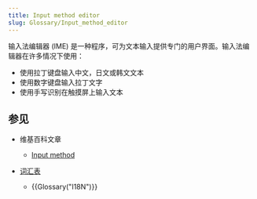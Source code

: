 ```yaml
---
title: Input method editor
slug: Glossary/Input_method_editor
---
```


输入法编辑器 (IME) 是一种程序，可为文本输入提供专门的用户界面。输入法编辑器在许多情况下使用：

- 使用拉丁键盘输入中文，日文或韩文文本
- 使用数字键盘输入拉丁文字
- 使用手写识别在触摸屏上输入文本

## 参见

- 维基百科文章

  - [Input method](https://zh.wikipedia.org/wiki/Input_method)

- [词汇表](/zh-CN/docs/Glossary)

  - {{Glossary("I18N")}}
